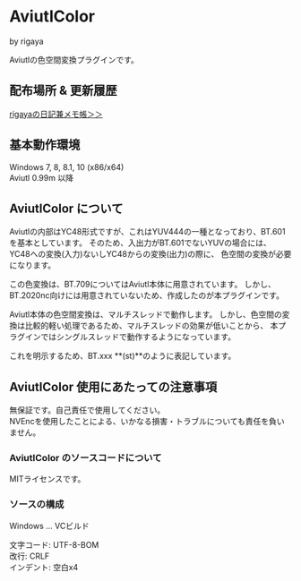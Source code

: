 
# AviutlColor  
by rigaya  

Aviutlの色空間変換プラグインです。

## 配布場所 & 更新履歴  
[rigayaの日記兼メモ帳＞＞](http://rigaya34589.blog135.fc2.com/)  

## 基本動作環境  
Windows 7, 8, 8.1, 10 (x86/x64)  
Aviutl 0.99m 以降

## AviutlColor について

Aviutlの内部はYC48形式ですが、これはYUV444の一種となっており、BT.601を基本としています。
そのため、入出力がBT.601でないYUVの場合には、YC48への変換(入力)ないしYC48からの変換(出力)の際に、
色空間の変換が必要になります。

この色変換は、BT.709についてはAviutl本体に用意されています。
しかし、BT.2020nc向けには用意されていないため、作成したのが本プラグインです。

Aviutl本体の色空間変換は、マルチスレッドで動作します。
しかし、色空間の変換は比較的軽い処理であるため、マルチスレッドの効果が低いことから、
本プラグインではシングルスレッドで動作するようになっています。

これを明示するため、BT.xxx **(st)**のように表記しています。

## AviutlColor 使用にあたっての注意事項  
無保証です。自己責任で使用してください。   
NVEncを使用したことによる、いかなる損害・トラブルについても責任を負いません。  


### AviutlColor のソースコードについて
MITライセンスです。

### ソースの構成
Windows ... VCビルド  

文字コード: UTF-8-BOM  
改行: CRLF  
インデント: 空白x4  
